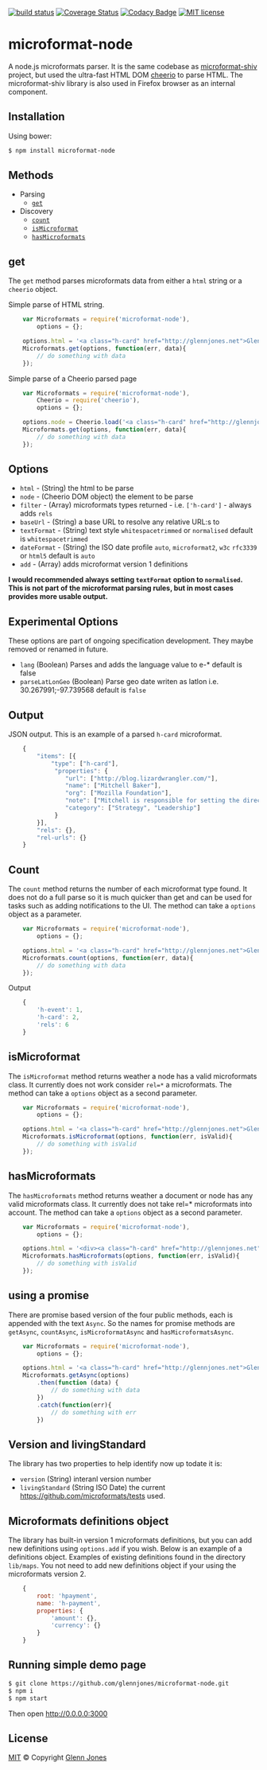 [![build status](https://img.shields.io/travis/glennjones/microformat-node.svg?style=flat-square)](http://travis-ci.org/glennjones/microformat-node)
[![Coverage Status](https://img.shields.io/coveralls/glennjones/microformat-node/master.svg?style=flat-square)](https://coveralls.io/r/glennjones/microformat-node)
[![Codacy Badge](https://img.shields.io/codacy/grade/20b227b0a05642a2bbc6cecdf07f1387.svg?style=flat-square)](https://www.codacy.com/app/glennjonesnet/microformat-node)
[![MIT license](http://img.shields.io/badge/license-MIT-blue.svg?style=flat-square)](https://raw.github.com/glennjones/microformat-shic/master/license.txt)




microformat-node
================
A node.js microformats parser. It is the same codebase as  [microformat-shiv](https://github.com/glennjones/microformat-shiv) project, but
used the ultra-fast HTML DOM [cheerio]( https://github.com/cheeriojs/cheerio) to parse HTML. The microformat-shiv library is also used in Firefox browser
as an internal component.

Installation
------------

Using bower:

```sh
$ npm install microformat-node
```

Methods
-----
* Parsing
    * [`get`](#get)
* Discovery
    * [`count`](#count)
    * [`isMicroformat`](#isMicroformat)
    * [`hasMicroformats`](#hasMicroformats)


get
-----
The `get` method parses microformats data from either a `html` string or a `cheerio` object.

Simple parse of HTML string.
```javascript
    var Microformats = require('microformat-node'),
        options = {};

    options.html = '<a class="h-card" href="http://glennjones.net">Glenn</a>';
    Microformats.get(options, function(err, data){
        // do something with data
    });
```


Simple parse of a Cheerio parsed page
```javascript
    var Microformats = require('microformat-node'),
        Cheerio = require('cheerio'),
        options = {};

    options.node = Cheerio.load('<a class="h-card" href="http://glennjones.net">Glenn</a>');
    Microformats.get(options, function(err, data){
        // do something with data
    });
```




Options
-------
* `html` - (String) the html to be parse
* `node` - (Cheerio DOM object) the element to be parse
* `filter` - (Array) microformats types returned - i.e. `['h-card']` - always adds `rels`
* `baseUrl` - (String) a base URL to resolve any relative URL:s to
* `textFormat` - (String) text style `whitespacetrimmed` or `normalised` default is `whitespacetrimmed`
* `dateFormat` - (String) the ISO date profile `auto`, `microformat2`, `w3c` `rfc3339` or `html5` default is `auto`
* `add` - (Array) adds microformat version 1 definitions

__I would recommended always setting `textFormat` option to `normalised`. This is not part of the microformat parsing rules, but in most cases provides more usable output.__

Experimental Options
-------
These options are part of ongoing specification development. They maybe removed or renamed in future.
* `lang` (Boolean) Parses and adds the language value to e-* default is false
* `parseLatLonGeo` (Boolean)  Parse geo date writen as latlon i.e. 30.267991;-97.739568
default is `false`


Output
-------
JSON output. This is an example of a parsed `h-card` microformat.
```javascript
    {
        "items": [{
            "type": ["h-card"],
             "properties": {
                "url": ["http://blog.lizardwrangler.com/"],
                "name": ["Mitchell Baker"],
                "org": ["Mozilla Foundation"],
                "note": ["Mitchell is responsible for setting the direction Mozilla ..."],
                "category": ["Strategy", "Leadership"]
             }
        }],
        "rels": {},
        "rel-urls": {}
    }
```
Count
-----
The `count` method returns the number of each microformat type found. It does not do a full parse so it is much quicker
than get and can be used for tasks such as adding notifications to the UI. The method can take a `options` object as a parameter.
```javascript
    var Microformats = require('microformat-node'),
        options = {};

    options.html = '<a class="h-card" href="http://glennjones.net">Glenn</a>';
    Microformats.count(options, function(err, data){
        // do something with data
    });
```
Output
```javascript
    {
        'h-event': 1,
        'h-card': 2,
        'rels': 6
    }
```

isMicroformat
-------------
The `isMicroformat` method returns weather a node has a valid microformats class. It currently does not work consider
`rel=*` a microformats. The method can take a `options` object as a second parameter.
```javascript
    var Microformats = require('microformat-node'),
        options = {};

    options.html = '<a class="h-card" href="http://glennjones.net">Glenn</a>';
    Microformats.isMicroformat(options, function(err, isValid){
        // do something with isValid
    });
```


hasMicroformats
-------------
The `hasMicroformats` method returns weather a document or node has any valid microformats class. It currently does
not take rel=* microformats into account. The method can take a `options` object as a second parameter.
```javascript
    var Microformats = require('microformat-node'),
        options = {};

    options.html = '<div><a class="h-card" href="http://glennjones.net">Glenn</a></div>';
    Microformats.hasMicroformats(options, function(err, isValid){
        // do something with isValid
    });
```

using a promise
-------------
There are promise based version of the four public methods, each is appended with the text `Async`. So the names for promise methods are `getAsync`, `countAsync`, `isMicroformatAsync` and `hasMicroformatsAsync`.

```javascript
    var Microformats = require('microformat-node'),
        options = {};

    options.html = '<a class="h-card" href="http://glennjones.net">Glenn</a>';
    Microformats.getAsync(options)
        .then(function (data) {
            // do something with data
        })
        .catch(function(err){
            // do something with err
        })
```
Version and livingStandard
--------------------------
The library has two properties to help identify now up todate it is:

*  `version` (String) interanl version number
*  `livingStandard` (String ISO Date) the current https://github.com/microformats/tests used.


Microformats definitions object
-------------------------------
The library has built-in version 1 microformats definitions, but you can add new definitions using `options.add` if you wish. Below is an example of a definitions object. Examples of existing definitions found in the directory `lib/maps`. You not need to add new definitions object if your using the microformats version 2.
```javascript
    {
		root: 'hpayment',
		name: 'h-payment',
		properties: {
			'amount': {},
			'currency': {}
		}
	}
```

Running simple demo page
-------------------------------

```sh
$ git clone https://github.com/glennjones/microformat-node.git
$ npm i
$ npm start
```
Then open http://0.0.0.0:3000

License
-------

[MIT][] © Copyright [Glenn Jones][]

[MIT]: ./License.md
[Glenn Jones]: https://github.com/glennjones
